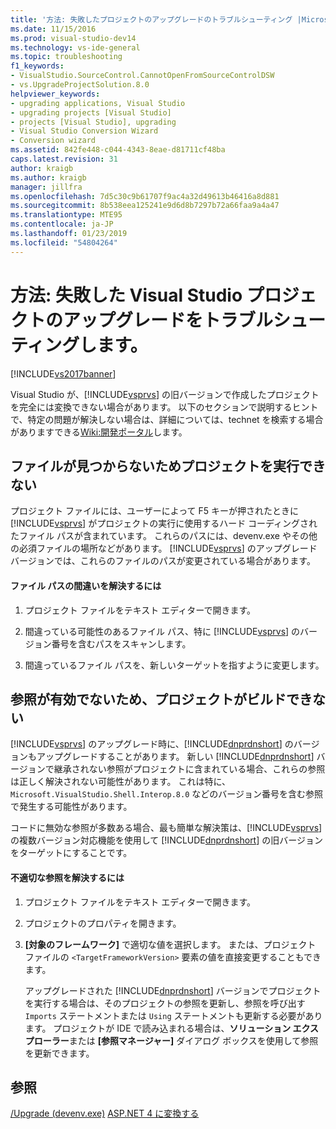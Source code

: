 ```yaml
---
title: '方法: 失敗したプロジェクトのアップグレードのトラブルシューティング |Microsoft Docs'
ms.date: 11/15/2016
ms.prod: visual-studio-dev14
ms.technology: vs-ide-general
ms.topic: troubleshooting
f1_keywords:
- VisualStudio.SourceControl.CannotOpenFromSourceControlDSW
- vs.UpgradeProjectSolution.8.0
helpviewer_keywords:
- upgrading applications, Visual Studio
- upgrading projects [Visual Studio]
- projects [Visual Studio], upgrading
- Visual Studio Conversion Wizard
- Conversion wizard
ms.assetid: 842fe448-c044-4343-8eae-d81711cf48ba
caps.latest.revision: 31
author: kraigb
ms.author: kraigb
manager: jillfra
ms.openlocfilehash: 7d5c30c9b61707f9ac4a32d49613b46416a8d881
ms.sourcegitcommit: 8b538eea125241e9d6d8b7297b72a66faa9a4a47
ms.translationtype: MTE95
ms.contentlocale: ja-JP
ms.lasthandoff: 01/23/2019
ms.locfileid: "54804264"
---
```

# <a name="how-to-troubleshoot-unsuccessful-visual-studio-project-upgrades"></a>方法: 失敗した Visual Studio プロジェクトのアップグレードをトラブルシューティングします。
[!INCLUDE[vs2017banner](../includes/vs2017banner.md)]

Visual Studio が、[!INCLUDE[vsprvs](../includes/vsprvs-md.md)] の旧バージョンで作成したプロジェクトを完全には変換できない場合があります。 以下のセクションで説明するヒントで、特定の問題が解決しない場合は、詳細については、technet を検索する場合がありますできる[Wiki:開発ポータル](http://go.microsoft.com/fwlink/?LinkId=254808)します。

## <a name="the-project-does-not-run-because-files-are-not-found"></a>ファイルが見つからないためプロジェクトを実行できない
 プロジェクト ファイルには、ユーザーによって F5 キーが押されたときに [!INCLUDE[vsprvs](../includes/vsprvs-md.md)] がプロジェクトの実行に使用するハード コーディングされたファイル パスが含まれています。 これらのパスには、devenv.exe やその他の必須ファイルの場所などがあります。 [!INCLUDE[vsprvs](../includes/vsprvs-md.md)] のアップグレード バージョンでは、これらのファイルのパスが変更されている場合があります。

#### <a name="to-resolve-incorrect-file-paths"></a>ファイル パスの間違いを解決するには

1.  プロジェクト ファイルをテキスト エディターで開きます。

2.  間違っている可能性のあるファイル パス、特に [!INCLUDE[vsprvs](../includes/vsprvs-md.md)] のバージョン番号を含むパスをスキャンします。

3.  間違っているファイル パスを、新しいターゲットを指すように変更します。

## <a name="the-project-does-not-build-because-references-are-not-valid"></a>参照が有効でないため、プロジェクトがビルドできない
 [!INCLUDE[vsprvs](../includes/vsprvs-md.md)] のアップグレード時に、[!INCLUDE[dnprdnshort](../includes/dnprdnshort-md.md)] のバージョンもアップグレードすることがあります。 新しい [!INCLUDE[dnprdnshort](../includes/dnprdnshort-md.md)] バージョンで継承されない参照がプロジェクトに含まれている場合、これらの参照は正しく解決されない可能性があります。 これは特に、`Microsoft.VisualStudio.Shell.Interop.8.0` などのバージョン番号を含む参照で発生する可能性があります。

 コードに無効な参照が多数ある場合、最も簡単な解決策は、[!INCLUDE[vsprvs](../includes/vsprvs-md.md)] の複数バージョン対応機能を使用して [!INCLUDE[dnprdnshort](../includes/dnprdnshort-md.md)] の旧バージョンをターゲットにすることです。

#### <a name="to-resolve-incorrect-references"></a>不適切な参照を解決するには

1. プロジェクト ファイルをテキスト エディターで開きます。

2. プロジェクトのプロパティを開きます。

3. **[対象のフレームワーク]** で適切な値を選択します。 または、プロジェクト ファイルの `<TargetFrameworkVersion>` 要素の値を直接変更することもできます。

   アップグレードされた [!INCLUDE[dnprdnshort](../includes/dnprdnshort-md.md)] バージョンでプロジェクトを実行する場合は、そのプロジェクトの参照を更新し、参照を呼び出す `Imports` ステートメントまたは `Using` ステートメントも更新する必要があります。 プロジェクトが IDE で読み込まれる場合は、**ソリューション エクスプローラー**または **[参照マネージャー]** ダイアログ ボックスを使用して参照を更新できます。

## <a name="see-also"></a>参照
 [/Upgrade (devenv.exe)](../ide/reference/upgrade-devenv-exe.md) [ASP.NET 4 に変換する](http://msdn.microsoft.com/library/790147c6-36c1-41b5-a52d-30b9ccd2bd10)
